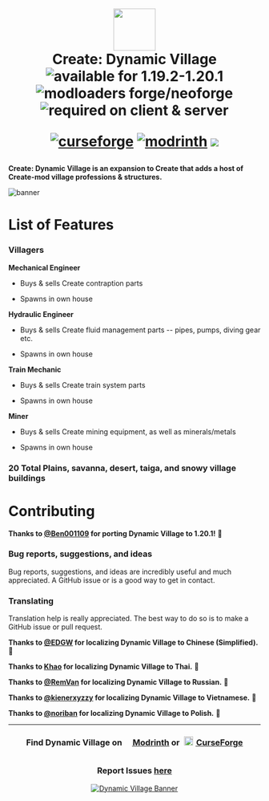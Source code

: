 <h1 align="center"><img src="https://github.com/user-attachments/assets/bfc5e5fd-03f4-46f2-a45d-69c9b1afe28c" width="84px"><br>Create: Dynamic Village
<div align="center">
  <div align="center">
   <img src="https://img.shields.io/badge/available%20for-1.19.2‒1.20.1-992333" alt="available for 1.19.2-1.20.1">
   <img src="https://img.shields.io/badge/modloaders-Forge%20&%20NeoForge-992333" alt="modloaders forge/neoforge">
   <img alt="required on client & server" src="https://img.shields.io/badge/required%20on-client%20%26%20server-992333">

   <a href="https://curseforge.com/minecraft/mc-mods/dynamic-village"><img src="https://cf.way2muchnoise.eu/919759.svg" alt="curseforge"></a>
   <a href="https://modrinth.com/mod/dynamic-village"><img src="https://img.shields.io/modrinth/dt/YCPmkFAm?logo=modrinth&label=&suffix=%20&style=flat&color=242629&labelColor=5ca424&logoColor=1c1c1c" alt="modrinth"></a> <a href="https://discord.gg/ynQvWygqQT" target="_blank"><img src="https://img.shields.io/badge/Discord-5865f2?logo=discord&logoColor=white"></a>
</div></h1> 

**Create: Dynamic Village is an expansion to Create that adds a host of Create-mod village professions & structures.**


![banner](https://github.com/sudolev/DynamicVillageMod/assets/61996958/40b915c2-4707-4376-a1c0-5ec6a5a55bcc)

# List of Features

### Villagers

**Mechanical Engineer**

- Buys & sells Create contraption parts

- Spawns in own house

**Hydraulic Engineer**

- Buys & sells Create fluid management parts -- pipes, pumps, diving gear etc.

- Spawns in own house

**Train Mechanic**

- Buys & sells Create train system parts

- Spawns in own house

**Miner**

- Buys & sells Create mining equipment, as well as minerals/metals

- Spawns in own house 

### 20 Total Plains, savanna, desert, taiga, and snowy village buildings

# Contributing

**Thanks to [@Ben001109](https://github.com/Ben001109) for porting Dynamic Village to 1.20.1!** 🎉

### Bug reports, suggestions, and ideas

Bug reports, suggestions, and ideas are incredibly useful and much appreciated. A GitHub issue or is a good way to get in contact.

### Translating

Translation help is really appreciated. The best way to do so is to make a GitHub issue or pull request. 

**Thanks to [@EDGW](https://github.com/EDGW) for localizing Dynamic Village to Chinese (Simplified).** 🎉

**Thanks to [Khao](https://github.com/Khaogamermain01) for localizing Dynamic Village to Thai.** 🎉

**Thanks to [@RemVan](https://github.com/RemVan) for localizing Dynamic Village to Russian.** 🎉

**Thanks to [@kienerxyzzy](https://github.com/kienerxyzzy) for localizing Dynamic Village to Vietnamese.** 🎉

**Thanks to [@noriban](https://github.com/noriban) for localizing Dynamic Village to Polish.** 🎉


---

<div align="center">
   
   <h3>Find Dynamic Village on <a href="https://modrinth.com/mod/dynamic-village"><span style="margin-top:6px"><img src="https://raw.githubusercontent.com/alexandsr/BellsAndWhistlesMod/main/.assets/modrinth.webp" width="16"></span> Modrinth</a> or <a href="https://curseforge.com/minecraft/mc-mods/dynamic-village" target="_blank"><span style="padding:5px"><img src="https://raw.githubusercontent.com/alexandsr/BellsAndWhistlesMod/9f44e0cb812b00da5d1c60eb691efb9f69761cb3/.assets/curseforge.svg" width="18"></span> CurseForge</a>
<br><br>
   
Report Issues <a href="https://github.com/sudolev/DynamicVillageMod/issues">here</a></h3>

[![Dynamic Village Banner](https://i.ibb.co/4tvGCgv/dynamicvillage.png)](https://url-shortener.curseforge.com/5srLQ)
